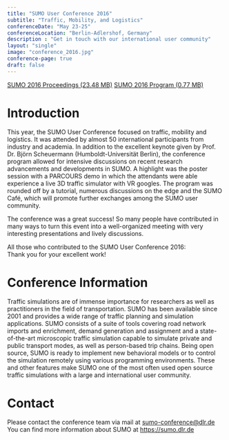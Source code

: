 ```yaml
---
title: "SUMO User Conference 2016"
subtitle: "Traffic, Mobility, and Logistics"
conferenceDate: "May 23-25"
conferenceLocation: "Berlin-Adlershof, Germany"
description : "Get in touch with our international user community"
layout: "single"
image: "conference_2016.jpg"
conference-page: true
draft: false
---
```


<div class="btn-group" style="margin-bottom:40px;">
  <a href="https://elib.dlr.de/106342/1/SUMOconference_proceedings_2016.pdf" class="btn btn-info btn-sm btn-padding"><i class="fas fa-file-download"></i> SUMO 2016 Proceedings (23.48 MB)</a>
  <a href="../documents/2016/SUMO2016_program.pdf" class="btn btn-info btn-sm btn-padding"><i class="fas fa-file-download"></i> SUMO 2016 Program (0.77 MB)</a>
</div>

# Introduction
This year, the SUMO User Conference focused on traffic, mobility and logistics. It was attended by almost 50 international participants from industry and academia. In addition to the excellent keynote given by Prof. Dr. Björn Scheuermann (Humboldt-Universität Berlin), the conference program allowed for intensive discussions on recent research advancements and developments in SUMO. A highlight was the poster session with a PARCOURS demo in which the attendants were able experience a live 3D traffic simulator with VR googles. The program was rounded off by a tutorial, numerous discussions on the edge and the SUMO Café, which will promote further exchanges among the SUMO user community.

The conference was a great success! So many people have contributed in many ways to turn this event into a well-organized meeting with very interesting presentations and lively discussions.

All those who contributed to the SUMO User Conference 2016:   
Thank you for your excellent work!

# Conference Information
Traffic simulations are of immense importance for researchers as well as practitioners in the field of transportation. SUMO has been available since 2001 and provides a wide range of traffic planning and simulation applications. SUMO consists of a suite of tools covering road network imports and enrichment, demand generation and assignment and a state-of-the-art microscopic traffic simulation capable to simulate private and public transport modes, as well as person-based trip chains. Being open source, SUMO is ready to implement new behavioral models or to control the simulation remotely using various programming environments. These and other features make SUMO one of the most often used open source traffic simulations with a large and international user community.

# Contact
Please contact the conference team via mail at [sumo-conference@dlr.de](mailto:sumo-conference@dlr.de)   
You can find more information about SUMO at <https://sumo.dlr.de>